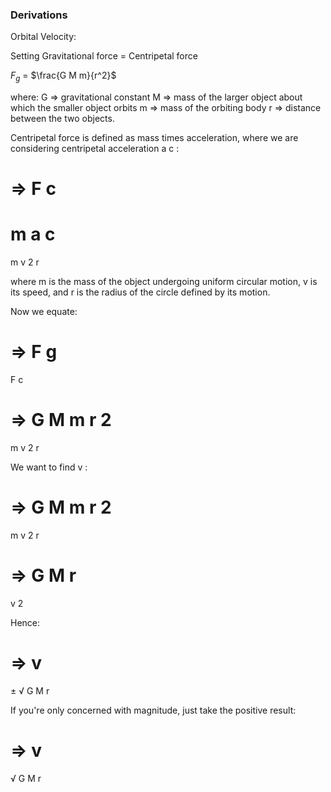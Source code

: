 ### Derivations ###

Orbital Velocity:

Setting Gravitational force = Centripetal force

$F_{g}$ = $\frac{G M m}{r^2}$

where: 
G => gravitational constant 
M => mass of the larger object about which the smaller object orbits
m => mass of the orbiting body 
r => distance between the two objects.

Centripetal force is defined as mass times acceleration, where we are considering centripetal acceleration 
a
c
:

⇒
F
c
=
m
a
c
=
m
v
2
r
 

where 
m
 is the mass of the object undergoing uniform circular motion, 
v
 is its speed, and 
r
 is the radius of the circle defined by its motion.

Now we equate:

⇒
F
g
=
F
c

⇒
G
M
m
r
2
=
m
v
2
r

We want to find 
v
:

⇒
G
M
m
r
2
=
m
v
2
r

⇒
G
M
r
=
v
2

Hence:

⇒
v
=
±
√
G
M
r

If you're only concerned with magnitude, just take the positive result:

⇒
v
=
√
G
M
r

